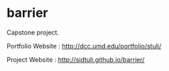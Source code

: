 # barrier
Capstone project.

Portfolio Website : http://dcc.umd.edu/portfolio/stuli/

Project Website : http://sidtuli.github.io/barrier/
